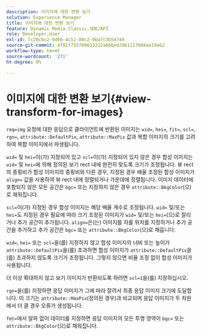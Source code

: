 ```yaml
---
description: 이미지에 대한 변환 보기
solution: Experience Manager
title: 이미지에 대한 변환 보기
feature: Dynamic Media Classic,SDK/API
role: Developer,User
exl-id: fc20cbc2-9d66-4c52-80c2-9ba7c3b54744
source-git-commit: 4f81f755789613222a66bed2961117604ae19e62
workflow-type: tm+mt
source-wordcount: '271'
ht-degree: 0%

---
```


# 이미지에 대한 변환 보기{#view-transform-for-images}

`req=img` 요청에 대한 응답으로 클라이언트에 반환된 이미지는 `wid=`, `hei=`, `fit=`, `scl=`, `rgn=`, `attribute::DefaultPix`, `attribute::MaxPix` 값과 복합 이미지의 크기를 고려하여 복합 이미지에서 파생됩니다.

`wid=` 및 `hei=`이(가) 지정되어 있고 `scl=`이(가) 지정되어 있지 않은 경우 합성 이미지는 `wid=` 및 `hei=`에 의해 정의된 보기 rect 내에 완전히 맞도록 크기가 조정됩니다. 뷰 rect의 종횡비가 합성 이미지의 종횡비와 다른 경우, 지정된 경우 배율 조정된 합성 이미지가 `align=` 값을 사용하여 뷰 rect 내에 정렬되거나 가운데에 정렬됩니다. 이미지 데이터에 포함되지 않은 모든 공간은 `bgc=` 또는 지정하지 않은 경우 `attribute::BkgColor`(으)로 채워집니다.

`scl=`이(가) 지정된 경우 합성 이미지는 해당 배율 계수로 조정됩니다. `wid=` 및/또는 `hei=`도 지정된 경우 필요에 따라 크기 조정된 이미지가 `wid=` 및/또는 `hei=`(으)로 잘리거나 추가 공간이 추가됩니다. `align=`은(는) 이미지를 자를 위치를 지정하거나 추가 공간을 추가하고 추가 공간은 `bgc=` 또는 `attribute::BkgColor`(으)로 채웁니다.

`wid=`, `hei=` 또는 `scl=`을(를) 지정하지 않고 합성 이미지의 너비 또는 높이가 `attribute::DefaultPix`을(를) 초과하면 합성 이미지가 `attribute::DefaultPix`을(를) 초과하지 않도록 크기가 조정됩니다. 그렇지 않으면 비율 조정 없이 합성 이미지가 사용됩니다.

더 이상 확대하지 않고 보기 이미지가 반환되도록 하려면 `scl=1`을(를) 지정하십시오.

`rgn=`을(를) 지정하면 응답 이미지가 그에 따라 잘려서 최종 응답 이미지 크기에 도달합니다. 이 크기는 `attribute::MaxPix`(정의된 경우)과 비교되며 응답 이미지가 두 차원에서 더 클 경우 오류가 생성됩니다.

`fmt=`에서 알파 없이 데이터를 지정하면 응답 이미지의 모든 투명 영역이 `bgc=` 또는 `attribute::BkgColor`(으)로 채워집니다.
